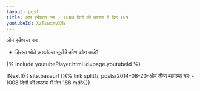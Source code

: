 ```yaml
---
layout: post
title: ओम हर्यश्वया नमः - 1008 दिनों की तपस्या में दिन 189
youtubeId: XzTswdmvXMs
---
```

 
 
 ओम हर्यश्वया नमः  
 
 -  हिरव्या घोडे असलेल्या सूर्याचे कोण कोण आहे? 
 
  
 
  
 
 
 
 
 
 


{% include youtubePlayer.html id=page.youtubeId %}
 
[Next]({{ site.baseurl }}{% link  split1/_posts/2014-08-20-ओम तीष्ण थापल्या नमः - 1008 दिनों की तपस्या में दिन 188.md%})
 
